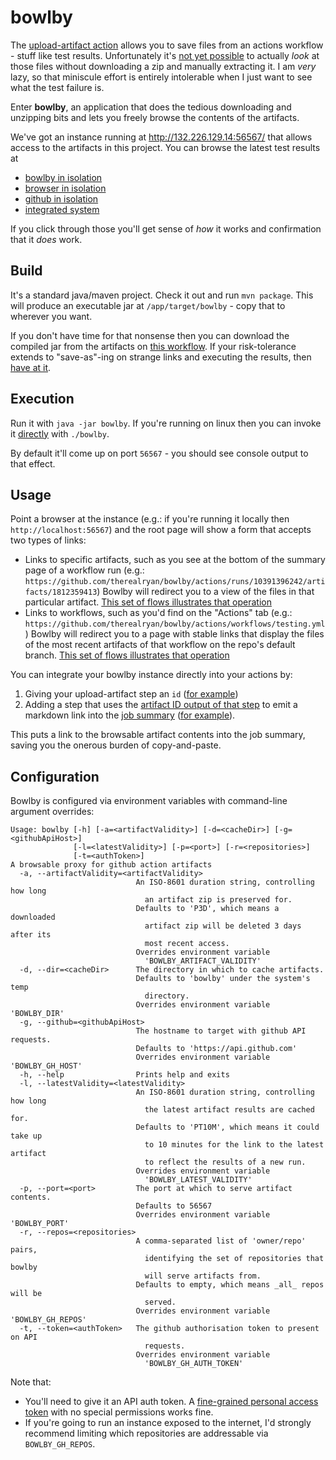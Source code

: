 # bowlby

The [upload-artifact action](https://github.com/actions/upload-artifact) allows you to save files from an actions workflow - stuff like test results.
Unfortunately it's [not yet possible](https://github.com/actions/upload-artifact/issues/14) to actually _look_ at those files without downloading a zip and manually extracting it.
I am _very_ lazy, so that miniscule effort is entirely intolerable when I just want to see what the test failure is.

Enter **bowlby**, an application that does the tedious downloading and unzipping bits and lets you freely browse the contents of the artifacts.

We've got an instance running at http://132.226.129.14:56567/ that allows access to the artifacts in this project.
You can browse the latest test results at
 * [bowlby in isolation](http://132.226.129.14:56567/latest/therealryan/bowlby/testing.yml/flow_execution_reports/app/target/mctf/latest/index.html)
 * [browser in isolation](http://132.226.129.14:56567/latest/therealryan/bowlby/testing.yml/flow_execution_reports/test/target/mctf/browser/latest/index.html)
 * [github in isolation](http://132.226.129.14:56567/latest/therealryan/bowlby/integration.yml/flow_execution_reports/github/latest/index.html)
 * [integrated system](http://132.226.129.14:56567/latest/therealryan/bowlby/integration.yml/flow_execution_reports/e2e/latest/index.html)

If you click through those you'll get sense of _how_ it works and confirmation that it _does_ work.

## Build

It's a standard java/maven project. Check it out and run `mvn package`.
This will produce an executable jar at `/app/target/bowlby` - copy that to wherever you want.

If you don't have time for that nonsense then you can download the compiled jar from the artifacts on [this workflow](https://github.com/therealryan/bowlby/actions/workflows/package.yml).
If your risk-tolerance extends to "save-as"-ing on strange links and executing the results, then [have at it](http://132.226.129.14:56567/latest/therealryan/bowlby/package.yml/bowlby/bowlby).

## Execution

Run it with `java -jar bowlby`.
If you're running on linux then you can invoke it [directly](https://github.com/brianm/really-executable-jars-maven-plugin) with `./bowlby`.

By default it'll come up on port `56567` - you should see console output to that effect.

## Usage

Point a browser at the instance (e.g.: if you're running it locally then `http://localhost:56567`) and the root page will show a form that accepts two types of links:
 * Links to specific artifacts, such as you see at the bottom of the summary page of a workflow run (e.g.: `https://github.com/therealryan/bowlby/actions/runs/10391396242/artifacts/1812359413`)
   Bowlby will redirect you to a view of the files in that particular artifact.
   [This set of flows illustrates that operation](http://132.226.129.14:56567/latest/therealryan/bowlby/testing.yml/flow_execution_reports/app/target/mctf/latest/index.html#?inc=chain%3Aartifact)
 * Links to workflows, such as you'd find on the "Actions" tab (e.g.: `https://github.com/therealryan/bowlby/actions/workflows/testing.yml`)
   Bowlby will redirect you to a page with stable links that display the files of the most recent artifacts of that workflow on the repo's default branch.
   [This set of flows illustrates that operation](http://132.226.129.14:56567/latest/therealryan/bowlby/testing.yml/flow_execution_reports/app/target/mctf/latest/index.html#?inc=chain%3Aworkflow)

You can integrate your bowlby instance directly into your actions by:
 1. Giving your upload-artifact step an `id` ([for example](https://github.com/therealryan/bowlby/blob/main/.github/workflows/testing.yml#L30))
 1. Adding a step that uses the [artifact ID output of that step](https://github.com/actions/upload-artifact?tab=readme-ov-file#using-outputs) to emit a markdown link into the [job summary](https://github.blog/news-insights/product-news/supercharging-github-actions-with-job-summaries/) ([for example](https://github.com/therealryan/bowlby/blob/main/.github/workflows/testing.yml#L38-L41)).

This puts a link to the browsable artifact contents into the job summary, saving you the onerous burden of copy-and-paste.

## Configuration

Bowlby is configured via environment variables with command-line argument overrides:

```
Usage: bowlby [-h] [-a=<artifactValidity>] [-d=<cacheDir>] [-g=<githubApiHost>]
              [-l=<latestValidity>] [-p=<port>] [-r=<repositories>]
              [-t=<authToken>]
A browsable proxy for github action artifacts
  -a, --artifactValidity=<artifactValidity>
                            An ISO-8601 duration string, controlling how long
                              an artifact zip is preserved for.
                            Defaults to 'P3D', which means a downloaded
                              artifact zip will be deleted 3 days after its
                              most recent access.
                            Overrides environment variable
                              'BOWLBY_ARTIFACT_VALIDITY'
  -d, --dir=<cacheDir>      The directory in which to cache artifacts.
                            Defaults to 'bowlby' under the system's temp
                              directory.
                            Overrides environment variable 'BOWLBY_DIR'
  -g, --github=<githubApiHost>
                            The hostname to target with github API requests.
                            Defaults to 'https://api.github.com'
                            Overrides environment variable 'BOWLBY_GH_HOST'
  -h, --help                Prints help and exits
  -l, --latestValidity=<latestValidity>
                            An ISO-8601 duration string, controlling how long
                              the latest artifact results are cached for.
                            Defaults to 'PT10M', which means it could take up
                              to 10 minutes for the link to the latest artifact
                              to reflect the results of a new run.
                            Overrides environment variable
                              'BOWLBY_LATEST_VALIDITY'
  -p, --port=<port>         The port at which to serve artifact contents.
                            Defaults to 56567
                            Overrides environment variable 'BOWLBY_PORT'
  -r, --repos=<repositories>
                            A comma-separated list of 'owner/repo' pairs,
                              identifying the set of repositories that bowlby
                              will serve artifacts from.
                            Defaults to empty, which means _all_ repos will be
                              served.
                            Overrides environment variable 'BOWLBY_GH_REPOS'
  -t, --token=<authToken>   The github authorisation token to present on API
                              requests.
                            Overrides environment variable
                              'BOWLBY_GH_AUTH_TOKEN'
```

Note that:
 * You'll need to give it an API auth token. A [fine-grained personal access token](https://docs.github.com/en/authentication/keeping-your-account-and-data-secure/managing-your-personal-access-tokens#fine-grained-personal-access-tokens) with no special permissions works fine.
 * If you're going to run an instance exposed to the internet, I'd strongly recommend limiting which repositories are addressable via `BOWLBY_GH_REPOS`.
